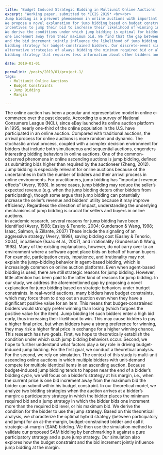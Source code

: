 ```yaml
---
title: 'Budget Induced Strategic Bidding in Multiunit Online Auctions'
excerpt: "Working paper, submitted to *ICIS 2019* <br><br> 
Jump bidding is a prevent phenomenon in online auctions with important revenue implications. 
We propose a novel explanation for jump bidding based on budget constraints – budget-constrained bidders have 
incentives to jump their bid to increase their likelihood of winning in time-prioritized online auctions. 
We derive the conditions under which jump bidding is optimal for bidders at the margin, i.e. the current price is 
one increment away from their maximum bid. We find that the gap between a bidder’s budget and his true valuation 
and the bid increment jointly influence the likelihood of jump bidding. We propose a hybrid strategic-at-margin (SAM) 
bidding strategy for budget-constrained bidders. Our discrete-event simulations suggest that SAM outperforms 
alternative strategies of always bidding the minimum required bid or always jumping. We also propose a proportional SAM
bidding strategy that requires less information about other bidders and still outperforms the strategy of bidding the minimum."

date: 2019-01-01

permalink: /posts/2019/01/project-1/
tags:
  - Multiunit Online Auctions
  - Budget Constraints
  - Jump Bidding
  - Margin  
  
---
```


The online auction has been a popular and representative model in online e-commerce over the past decade. According to a survey of National Consumers League (NCL), since eBay launched its online auction platform in 1995, nearly one-third of the online population in the U.S. have participated in an online auction. Compared with traditional auctions, the arrival process for online auctions is more random and dynamic. The stochastic arrival process, coupled with a complex decision environment for bidders that include both simultaneous and sequential auctions, engenders interesting bidding behaviors in online auctions. One of the common-observed phenomena in online ascending auctions is jump bidding, defined as submitting bids higher than required by the auctioneer (Zheng, 2012). Jump bidding is especially relevant for online auctions because of the uncertainties in both the number of bidders and their arrival process in online environments. For practitioners, jump bidding has “important revenue effects” (Avery, 1998). In some cases, jump bidding may reduce the seller’s expected revenue (e.g. when the jump bidding deters other bidders from participating), though some argue that jump bidding can potentially increase the seller’s revenue and bidders’ utility because it may improve efficiency. Regardless the direction of impact, understanding the underlying mechanisms of jump bidding is crucial for sellers and buyers in online auctions.  
In academic research, several reasons for jump bidding have been identified (Avery, 1998; Easley & Tenorio, 2004; Gunderson & Wang, 1998; Isaac, Salmon, & Zillante, 2007) These include the signaling of an aggressive strategy (Avery, 1998), saving bidding cost (Easley & Tenorio, 2004), impatience  (Isaac et al., 2007), and irrationality (Gunderson & Wang, 1998). Many of the existing explanations, however, do not carry over to an environment where a software agent place bids on behalf of human buyers. For example, participation costs, impatience, and irrationality may not explain the jump-bidding behavior in agent-based bidding, which is increasingly common on online auction platforms. Even when agent-based bidding is used, there are still strategic reasons for jump bidding. However, little attention has been paid to the latter kind of reasons for jump bidding.
In our study, we address the aforementioned gap by proposing a novel explanation for jump bidding based on strategic behaviors under budget constraints. In real-world auctions, many bidders have budget constraints, which may force them to drop out an auction even when they have a significant positive value for an item. This means that budget-constrained bidders would strongly prefer winning than losing (which forgoes the positive value for the item). Jump bidding let such bidders enter a high bid early, thus increasing their likelihood to win. This may cause bidders to pay a higher final price, but when bidders have a strong preference for winning, they may risk a higher final price in exchange for a higher winning chance. 
This research has two goals. First, we hope to theoretically establish the condition under which such jump bidding behaviors occur. Second, we hope to further understand what factors play a key role in driving budget-induced jump bidding. For the first goal, we conduct a theoretical analysis. For the second, we rely on simulation. 
The context of this study is multi-unit ascending online auctions in which multiple bidders with unit-demand compete for multiple identical items in an ascending auction. Because budget-induced jump bidding tends to happen near the end of a bidder’s bidding cycle, we will focus on a bidder’s strategy at his margin, i.e., when the current price is one bid increment away from the maximum bid the bidder can submit within his budget constraint. In our theoretical model, we analyze two bidding strategies when the auction arrives at a bidder’s margin: a participatory strategy in which the bidder places the minimum required bid and a jump strategy in which the bidder bids one increment more than the required bid level, or his maximum bid. We derive the condition for the bidder to use the jump strategy. Based on this theoretical analysis, we characterize the optimal hybrid strategy (between participatory and jump) for an at-the-margin, budget-constrained bidder and call it strategic-at-margin (SAM) bidding. 
We then use the simulation method to validate our proposed SAM bidding by benchmarking it against a pure participatory strategy and a pure jump strategy. Our simulation also explores how the budget constraint and the bid increment jointly influence jump bidding at the margin. 
